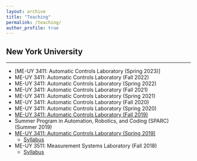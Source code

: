 ```yaml
---
layout: archive
title: "Teaching"
permalink: /teaching/
author_profile: true
---
```


## New York University
---
- [ME-UY 3411: Automatic Controls Laboratory (Spring 2023)]
- ME-UY 3411: Automatic Controls Laboratory (Fall 2022)
- ME-UY 3411: Automatic Controls Laboratory (Spring 2022)
- ME-UY 3411: Automatic Controls Laboratory (Fall 2021)
- ME-UY 3411: Automatic Controls Laboratory (Spring 2021)
- ME-UY 3411: Automatic Controls Laboratory (Fall 2020)
- ME-UY 3411: Automatic Controls Laboratory (Spring 2020)
- [ME-UY 3411: Automatic Controls Laboratory (Fall 2019)](/2019-Fall-Automatic-Controls-Lab)
- Summer Program in Automation, Robotics, and Coding (SPARC) (Summer 2019)
- [ME-UY 3411: Automatic Controls Laboratory (Spring 2019)](/2019-Spring-Automatic-Controls-Lab)
    - [Syllabus](/files/pdf/teaching/automaticControlLab.pdf)
- ME-UY 3511: Measurement Systems Laboratory (Fall 2018)
    - [Syllabus](/files/pdf/teaching/measurementSystemsLab.pdf)


<!-- {% include base_path %}

{% for post in site.teaching reversed %}
  {% include archive-single.html %}
{% endfor %} -->
